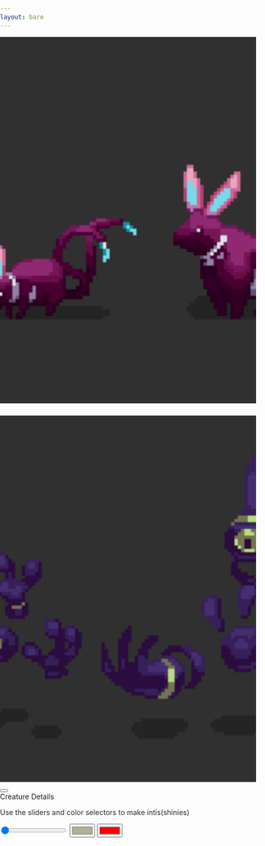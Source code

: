 ```yaml
---
layout: bare
---
```


<style>
  img{
    object-fit: cover;
    width: 450px;
    height: 210px;
    margin: 1rem;
  }
  #bestiary-modal > .modal-overlay{
    background: transparent;
    backdrop-filter: blur(5px);
  }
  #bestiary-modal p{
    color: #2b2b2b;
  }
  #example-container{
    width: 100%;
    height: 192px;
  }

  @media screen and (max-width: 1072px ) {
    .container > .columns {
      flex-direction: column;
    }
    img{
      width: 85vw;
      height: 18vh;
      margin: 0rem;
    }
    body, .container{
      padding: 0;
      margin: 0;
    }
  }
</style>

<div class="container">
  <div class="columns">
    <div class="column col-mx-auto">
      <img src="/assets/images/creatures/rabbit_anim_final.gif" alt="" onclick="openModal('rabbit')">
    </div>
    <div class="column col-mx-auto">
      <img src="/assets/images/creatures/hands_anim_final.gif" alt="" onclick="openModal('hands')">
    </div>
  </div>

<div class="modal modal-lg" id="bestiary-modal">
  <a href="" class="modal-overlay" aria-label="Close" onclick="closeModal()"></a>
  <div class="modal-container">
    <div class="modal-header">
      <button class="btn btn-clear float-right" onclick="closeModal()"></button>
      <div class="modal-title h5">Creature Details</div>
    </div>
    <div class="modal-body">
      <div class="content">
      <p style="color:#2b2b2b">Use the sliders and color selectors to make intis(shinies) </p>
        <div id="example-container">
        <input class="slider" type="range" min="0" max="360" value="0" onchange="updateHue(this)">
        <input type="color" id="originalColor" name="head" value="#b3b097" onchange="replaceColor(this)">
        <input type="color" id="newColor" name="head" value="#ff0000" onchange="replaceColor(this)">
      </div>
    </div>
    <div class="modal-footer"></div>
</div>

<script src="https://cdnjs.cloudflare.com/ajax/libs/pixi.js/5.1.3/pixi.min.js"></script>
<script src="https://cdn.jsdelivr.net/npm/pixi-filters@latest/dist/pixi-filters.js"></script>
<script src="/js/creature_animations.js"></script>

<script>
  const modal = document.getElementById("bestiary-modal");
  const container = document.getElementById("example-container");
  const {openModal, closeModal, updateHue, replaceColor}= api.helper(modal, container);

</script>
